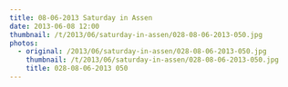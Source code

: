 ```yaml
---
title: 08-06-2013 Saturday in Assen
date: 2013-06-08 12:00
thumbnail: /t/2013/06/saturday-in-assen/028-08-06-2013-050.jpg
photos:
  - original: /2013/06/saturday-in-assen/028-08-06-2013-050.jpg
    thumbnail: /t/2013/06/saturday-in-assen/028-08-06-2013-050.jpg
    title: 028-08-06-2013 050
---
```

